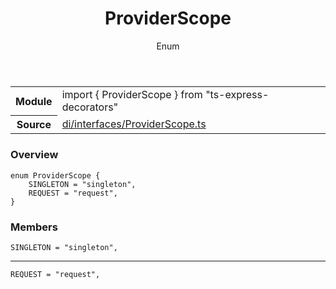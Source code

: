 <header class="symbol-info-header">    <h1 id="providerscope">ProviderScope</h1>    <label class="symbol-info-type-label enum">Enum</label>      </header>
<section class="symbol-info">      <table class="is-full-width">        <tbody>        <tr>          <th>Module</th>          <td>            <div class="lang-typescript">                <span class="token keyword">import</span> { ProviderScope }                 <span class="token keyword">from</span>                 <span class="token string">"ts-express-decorators"</span>                            </div>          </td>        </tr>        <tr>          <th>Source</th>          <td>            <a href="https://romakita.github.io/ts-express-decorators/#//blob/v2.16.3/src/di/interfaces/ProviderScope.ts#L0-L0">                di/interfaces/ProviderScope.ts            </a>        </td>        </tr>                </tbody>      </table>    </section>

### Overview

<pre><code class="typescript-lang">enum ProviderScope <span class="token punctuation">{</span>
    SINGLETON = "singleton"<span class="token punctuation">,</span>
    REQUEST = "request"<span class="token punctuation">,</span>
<span class="token punctuation">}</span></code></pre>

### Members

<div class="method-overview"><pre><code class="typescript-lang">SINGLETON = "singleton"<span class="token punctuation">,</span></code></pre></div>
<hr />
<div class="method-overview"><pre><code class="typescript-lang">REQUEST = "request"<span class="token punctuation">,</span></code></pre></div>
